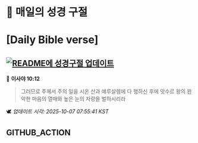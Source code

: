 # 🙏 매일의 성경 구절
# [Daily Bible verse]
## [![README에 성경구절 업데이트](https://github.com/DONGSUKA/first_test/actions/workflows/update-readme-bible.yml/badge.svg)](https://github.com/DONGSUKA/first_test/actions/workflows/update-readme-bible.yml)
<!-- START_BIBLE_VERSE -->
📖 **이사야 10:12**
> 그러므로 주께서 주의 일을 시온 산과 예루살렘에 다 행하신 후에 앗수르 왕의 완악한 마음의 열매와 높은 눈의 자랑을 벌하시리라

🕊️ _업데이트 시각: 2025-10-07 07:55:41 KST_
  <!-- END_BIBLE_VERSE -->
## GITHUB_ACTION

